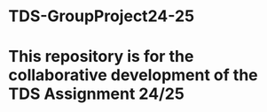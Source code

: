 # TDS-GroupProject24-25
# This repository is for the collaborative development of the TDS Assignment 24/25
